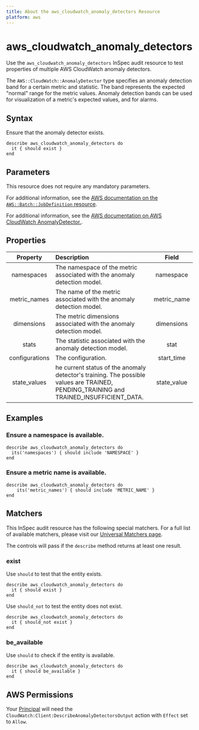 ```yaml
---
title: About the aws_cloudwatch_anomaly_detectors Resource
platform: aws
---
```


# aws_cloudwatch_anomaly_detectors

Use the `aws_cloudwatch_anomaly_detectors` InSpec audit resource to test properties of multiple AWS CloudWatch anomaly detectors.

The `AWS::CloudWatch::AnomalyDetector` type specifies an anomaly detection band for a certain metric and statistic. The band represents the expected "normal" range for the metric values. Anomaly detection bands can be used for visualization of a metric's expected values, and for alarms.

## Syntax

Ensure that the anomaly detector exists.

    describe aws_cloudwatch_anomaly_detectors do
      it { should exist }
    end

## Parameters

This resource does not require any mandatory parameters.

For additional information, see the [AWS documentation on the `AWS::Batch::JobDefinition` resource](https://docs.aws.amazon.com/AWSCloudFormation/latest/UserGuide/aws-resource-batch-jobdefinition.html).


For additional information, see the [AWS documentation on AWS CloudWatch AnomalyDetector.](https://docs.aws.amazon.com/AWSCloudFormation/latest/UserGuide/aws-resource-cloudwatch-anomalydetector.html).

## Properties

| Property  | Description | Field |
| :---: | :--- | :---: |
| namespaces | The namespace of the metric associated with the anomaly detection model. | namespace |
| metric_names | The name of the metric associated with the anomaly detection model. | metric_name |
| dimensions | The metric dimensions associated with the anomaly detection model. | dimensions |
| stats | The statistic associated with the anomaly detection model. | stat |
| configurations | The configuration. | start_time |
| state_values | he current status of the anomaly detector's training. The possible values are TRAINED, PENDING_TRAINING and TRAINED_INSUFFICIENT_DATA. | state_value |

## Examples

### Ensure a namespace is available.

    describe aws_cloudwatch_anomaly_detectors do
      its('namespaces') { should include 'NAMESPACE' }
    end

### Ensure a metric name is available.

    describe aws_cloudwatch_anomaly_detectors do
        its('metric_names') { should include 'METRIC_NAME' }
    end

## Matchers

This InSpec audit resource has the following special matchers. For a full list of available matchers, please visit our [Universal Matchers page](https://www.inspec.io/docs/reference/matchers/).

The controls will pass if the `describe` method returns at least one result.

### exist

Use `should` to test that the entity exists.

    describe aws_cloudwatch_anomaly_detectors do
      it { should exist }
    end

Use `should_not` to test the entity does not exist.

    describe aws_cloudwatch_anomaly_detectors do
      it { should_not exist }
    end

### be_available

Use `should` to check if the entity is available.

    describe aws_cloudwatch_anomaly_detectors do
      it { should be_available }
    end

## AWS Permissions

Your [Principal](https://docs.aws.amazon.com/IAM/latest/UserGuide/intro-structure.html#intro-structure-principal) will need the `CloudWatch:Client:DescribeAnomalyDetectorsOutput` action with `Effect` set to `Allow`.

